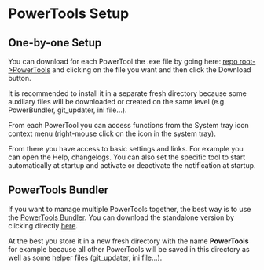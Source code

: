 # PowerTools Setup

## One-by-one Setup

You can download for each PowerTool the .exe file by going here: [repo root->PowerTools](https://github.com/tdalon/ahk/tree/master/PowerTools) and clicking on the file you want and then click the Download button.

It is recommended to install it in a separate fresh directory because some auxiliary files will be downloaded or created on the same level (e.g. PowerBundler, git_updater, ini file...).

From each PowerTool you can access functions from the System tray icon context menu (right-mouse click on the icon in the system tray).

From there you have access to basic settings and links. For example you can open the Help, changelogs. You can also set the specific tool to start automatically at startup and activate or deactivate the notification at startup.


## PowerTools Bundler

If you want to manage multiple PowerTools together, the best way is to use the [PowerTools Bundler](PowerTools-Bundler).
You can download the standalone version by clicking directly [here](https://github.com/tdalon/ahk/raw/master/PowerTools/PowerToolsBundler.exe).

At the best you store it in a new fresh directory with the name **PowerTools** for example because all other PowerTools will be saved in this directory as well as some helper files (git_updater, ini file...).

